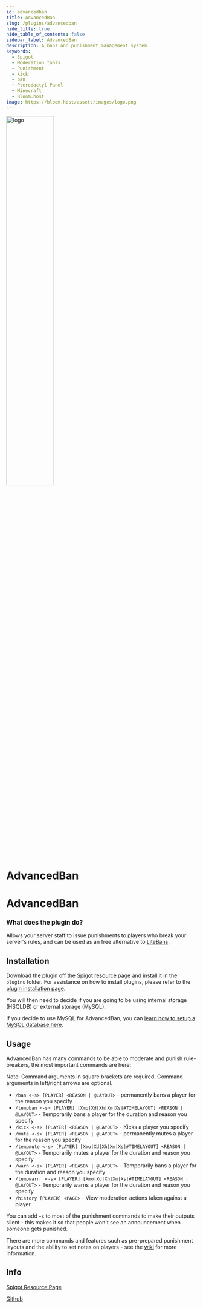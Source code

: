 ```yaml
---
id: advancedban
title: AdvancedBan
slug: /plugins/advancedban
hide_title: true
hide_table_of_contents: false
sidebar_label: AdvancedBan
description: A bans and punishment management system
keywords:
  - Spigot
  - Moderation tools
  - Punishment
  - kick
  - ban
  - Pterodactyl Panel
  - Minecraft
  - Bloom.host
image: https://bloom.host/assets/images/logo.png
---
```


<div class="text--center">
<img src="https://bloom.host/assets/images/logo.png" alt="logo" height="50%" width="50%"/>
<h1>AdvancedBan</h1>
</div>

# AdvancedBan

### What does the plugin do?

Allows your server staff to issue punishments to players who break your server's rules, and can be used as an free alternative to [LiteBans](https://docs.bloom.host/plugins/Litebans).

## Installation

Download the plugin off the [Spigot resource page](https://www.spigotmc.org/resources/advancedban.8695/) and install it in the `plugins` folder.
For assistance on how to install plugins, please refer to the [plugin installation page](https://docs.bloom.host/bukkit-plugins).

You will then need to decide if you are going to be using internal storage (HSQLDB) or external storage (MySQL).

If you decide to use MySQL for AdvancedBan, you can [learn how to setup a MySQL database here](https://docs.bloom.host/databases).

## Usage 
AdvancedBan has many commands to be able to moderate and punish rule-breakers, the most important commands are here:

Note: Command arguments in square brackets are required. Command arguments in left/right arrows are optional.

* `/ban <-s> [PLAYER] <REASON | @LAYOUT>` - permanently bans a player for the reason you specify
* `/tempban <-s> [PLAYER] [Xmo|Xd|Xh|Xm|Xs|#TIMELAYOUT] <REASON | @LAYOUT>` - Temporarily bans a player for the duration and reason you specify
* `/kick <-s> [PLAYER] <REASON | @LAYOUT>` - Kicks a player you specify
* `/mute <-s> [PLAYER] <REASON | @LAYOUT>` - permanently mutes a player for the reason you specify
* `/tempmute <-s> [PLAYER] [Xmo|Xd|Xh|Xm|Xs|#TIMELAYOUT] <REASON | @LAYOUT>` - Temporarily mutes a player for the duration and reason you specify
* `/warn <-s> [PLAYER] <REASON | @LAYOUT>` - Temporarily bans a player for the duration and reason you specify
* `/tempwarn  <-s> [PLAYER] [Xmo|Xd|Xh|Xm|Xs|#TIMELAYOUT] <REASON | @LAYOUT>` - Temporarily warns a player for the duration and reason you specify
* `/history [PLAYER] <PAGE>` - View moderation actions taken against a player 

You can add -s to most of the punishment commands to make their outputs silent - this makes it so that people won't see an announcement when someone gets punished.

There are more commands and features such as pre-prepared punishment layouts and the ability to set notes on players - see the [wiki](https://github.com/DevLeoko/AdvancedBan/wiki) for more information.

## Info

[Spigot Resource Page](https://www.spigotmc.org/resources/advancedban.8695/)

[Github](https://github.com/DevLeoko/AdvancedBan)